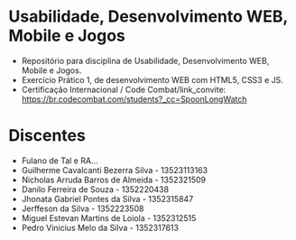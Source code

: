 # Usabilidade, Desenvolvimento WEB, Mobile e Jogos
- Repositório para disciplina de Usabilidade, Desenvolvimento WEB, Mobile e Jogos.
- Exercício Prático 1, de desenvolvimento WEB com HTML5, CSS3 e JS.
- Certificação Internacional / Code Combat/link_convite: https://br.codecombat.com/students?_cc=SpoonLongWatch 

# Discentes
- Fulano de Tal e RA...
- Guilherme Cavalcanti Bezerra Silva - 13523113163
- Nicholas Arruda Barros de Almeida - 1352321509
- Danilo Ferreira de Souza - 1352220438
- Jhonata Gabriel Pontes da Silva - 1352315847
- Jerffeson da Silva - 1352223508
- Miguel Estevan Martins de Loiola - 1352312515
- Pedro Vinicius Melo da Silva - 1352317613
